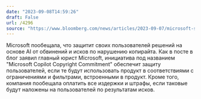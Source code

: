 ```yaml
---
date: "2023-09-08T14:59:26"
draft: False
url: /4296
source: "https://www.bloomberg.com/news/articles/2023-09-07/microsoft-says-it-will-protect-customers-from-ai-copyright-lawsuits"
---
```


Microsoft пообещала, что защитит своих пользователей решений на основе AI от обвинений и исков по нарушению копирайта. Как в посте в блог заявил главный юрист Microsoft, инициатива под названием "Microsoft Copilot Copyright Commitment" обеспечит защиту пользователей, если те будут использовать продукт в соответствиями с ограничениями и фильтрами, встроенными в продукт. Кроме того, компания пообещала оплатить все издержки и штрафы, если таковые будут наложены на пользователей по результатам исков.
